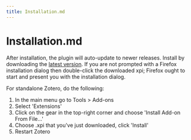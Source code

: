 ```yaml
---
title: Installation.md
---
```

# Installation.md

After installation, the plugin will auto-update to newer releases. Install by downloading the [latest version](https://github.com/retorquere/zotero-better-bibtex/releases/latest). If you are not prompted with a Firefox installation dialog then double-click the
downloaded xpi; Firefox ought to start and present you with the installation dialog.

For standalone Zotero, do the following:

1. In the main menu go to Tools > Add-ons
2. Select 'Extensions'
3. Click on the gear in the top-right corner and choose 'Install Add-on From File...'
4. Choose .xpi that you've just downloaded, click 'Install'
5. Restart Zotero
